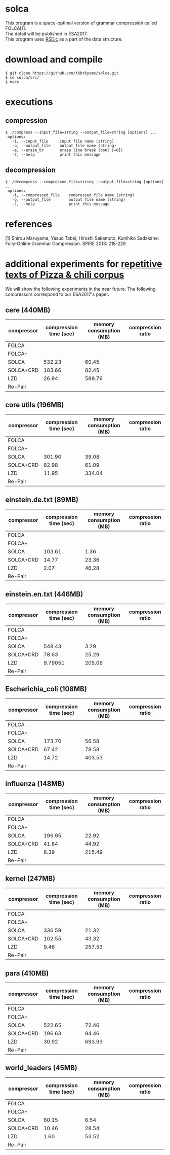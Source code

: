 # solca
This program is a space-optimal version of grammar compression called FOLCA[1].  
The detail will be published in ESA2017.  
This program uses [RSDic](https://code.google.com/archive/p/rsdic/) as a part of the data structure.

# download and compile
    $ git clone https://github.com/tkbtkysms/solca.git  
    $ cd solca/src/  
    $ make

# executions
## compression
    $ ./compress --input_file=string --output_file=string [options] ...   
     options:  
       -i, --input_file     input file name (string)  
       -o, --output_file    output file name (string)  
       -e, --erase_br       erase line break (bool [=0])  
       -?, --help           print this message  

## decompression
    $ ./decompress --compressed_file=string --output_file=string [options] ...   
     options:  
       -i, --compressed_file    compressed file name (string)  
       -o, --output_file        output file name (string)  
       -?, --help               print this message  
  
# references
[1] Shirou Maruyama, Yasuo Tabei, Hiroshi Sakamoto, Kunihiko Sadakane:  
Fully-Online Grammar Compression. SPIRE 2013: 218-229


# additional experiments for [repetitive texts of Pizza & chili corpus](http://pizzachili.dcc.uchile.cl/repcorpus/real/)
We will show the following experiments in the near future.
The following compressors correspond to our ESA2017's paper.

## cere (440MB)

|compressor|compression time (sec)| memory consumption (MB)|compression ratio|
|---|---|---|---|
|FOLCA||||
|FOLCA+||||
|SOLCA|532.23|60.45|| 
|SOLCA+CRD|183.66|82.45||
|LZD|26.94|589.76||
|Re-Pair||||

##  core utils (196MB)

|compressor|compression time (sec)| memory consumption (MB)|compression ratio|
|---|---|---|---|
|FOLCA||||
|FOLCA+||||
|SOLCA|301.90|39.08||
|SOLCA+CRD|82.98|61.09||
|LZD|11.95|334.04||
|Re-Pair||||

## einstein.de.txt (89MB)

|compressor|compression time (sec)| memory consumption (MB)|compression ratio|
|---|---|---|---|
|FOLCA||||
|FOLCA+||||
|SOLCA|103.61|1.36||
|SOLCA+CRD|14.77|23.36||
|LZD|2.07|46.28||
|Re-Pair||||

## einstein.en.txt (446MB) 

|compressor|compression time (sec)| memory consumption (MB)|compression ratio|
|---|---|---|---|
|FOLCA||||
|FOLCA+||||
|SOLCA|548.43|3.29||
|SOLCA+CRD|78.63|25.29||
|LZD|9.79051|205.06||
|Re-Pair||||
## Escherichia_coli (108MB) 

|compressor|compression time (sec)| memory consumption (MB)|compression ratio|
|---|---|---|---|
|FOLCA||||
|FOLCA+||||
|SOLCA|173.70|56.58||
|SOLCA+CRD|67.42|78.58||
|LZD|14.72|403.53||
|Re-Pair||||

## influenza (148MB)

|compressor|compression time (sec)| memory consumption (MB)|compression ratio|
|---|---|---|---|
|FOLCA||||
|FOLCA+||||
|SOLCA|196.95|22.92||
|SOLCA+CRD|41.84|44.92||
|LZD|8.39|215.49||
|Re-Pair||||

## kernel (247MB)

|compressor|compression time (sec)| memory consumption (MB)|compression ratio|
|---|---|---|---|
|FOLCA||||
|FOLCA+||||
|SOLCA|336.59|21.32||
|SOLCA+CRD|102.55|43.32||
|LZD|9.46|257.53||
|Re-Pair||||

## para (410MB)

|compressor|compression time (sec)| memory consumption (MB)|compression ratio|
|---|---|---|---|
|FOLCA||||
|FOLCA+||||
|SOLCA|522.65|72.46||
|SOLCA+CRD|196.63|94.46||
|LZD|30.92|693.93||
|Re-Pair||||

## world_leaders (45MB)

|compressor|compression time (sec)| memory consumption (MB)|compression ratio|
|---|---|---|---|
|FOLCA||||
|FOLCA+||||
|SOLCA|60.15|6.54||
|SOLCA+CRD|10.46|28.54||
|LZD|1.60|53.52||
|Re-Pair||||
